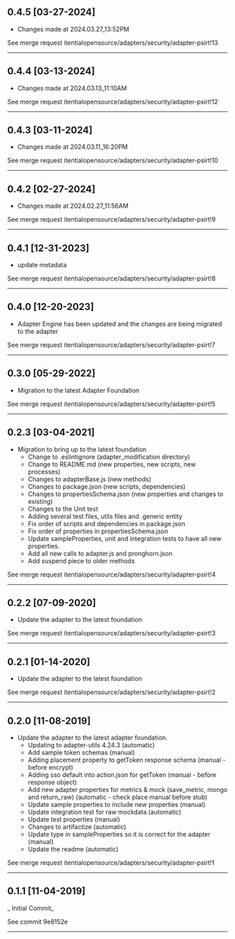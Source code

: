 
## 0.4.5 [03-27-2024]

* Changes made at 2024.03.27_13:52PM

See merge request itentialopensource/adapters/security/adapter-psirt!13

---

## 0.4.4 [03-13-2024]

* Changes made at 2024.03.13_11:10AM

See merge request itentialopensource/adapters/security/adapter-psirt!12

---

## 0.4.3 [03-11-2024]

* Changes made at 2024.03.11_16:20PM

See merge request itentialopensource/adapters/security/adapter-psirt!10

---

## 0.4.2 [02-27-2024]

* Changes made at 2024.02.27_11:56AM

See merge request itentialopensource/adapters/security/adapter-psirt!9

---

## 0.4.1 [12-31-2023]

* update metadata

See merge request itentialopensource/adapters/security/adapter-psirt!8

---

## 0.4.0 [12-20-2023]

* Adapter Engine has been updated and the changes are being migrated to the adapter

See merge request itentialopensource/adapters/security/adapter-psirt!7

---

## 0.3.0 [05-29-2022]

* Migration to the latest Adapter Foundation

See merge request itentialopensource/adapters/security/adapter-psirt!5

---

## 0.2.3 [03-04-2021]

- Migration to bring up to the latest foundation
  - Change to .eslintignore (adapter_modification directory)
  - Change to README.md (new properties, new scripts, new processes)
  - Changes to adapterBase.js (new methods)
  - Changes to package.json (new scripts, dependencies)
  - Changes to propertiesSchema.json (new properties and changes to existing)
  - Changes to the Unit test
  - Adding several test files, utils files and .generic entity
  - Fix order of scripts and dependencies in package.json
  - Fix order of properties in propertiesSchema.json
  - Update sampleProperties, unit and integration tests to have all new properties.
  - Add all new calls to adapter.js and pronghorn.json
  - Add suspend piece to older methods

See merge request itentialopensource/adapters/security/adapter-psirt!4

---

## 0.2.2 [07-09-2020]

- Update the adapter to the latest foundation

See merge request itentialopensource/adapters/security/adapter-psirt!3

---

## 0.2.1 [01-14-2020]

- Update the adapter to the latest foundation

See merge request itentialopensource/adapters/security/adapter-psirt!2

---

## 0.2.0 [11-08-2019]

- Update the adapter to the latest adapter foundation.
  - Updating to adapter-utils 4.24.3 (automatic)
  - Add sample token schemas (manual)
  - Adding placement property to getToken response schema (manual - before encrypt)
  - Adding sso default into action.json for getToken (manual - before response object)
  - Add new adapter properties for metrics & mock (save_metric, mongo and return_raw) (automatic - check place manual before stub)
  - Update sample properties to include new properties (manual)
  - Update integration test for raw mockdata (automatic)
  - Update test properties (manual)
  - Changes to artifactize (automatic)
  - Update type in sampleProperties so it is correct for the adapter (manual)
  - Update the readme (automatic)

See merge request itentialopensource/adapters/security/adapter-psirt!1

---

## 0.1.1 [11-04-2019]

_ Initial Commit_

See commit 9e8152e

---
